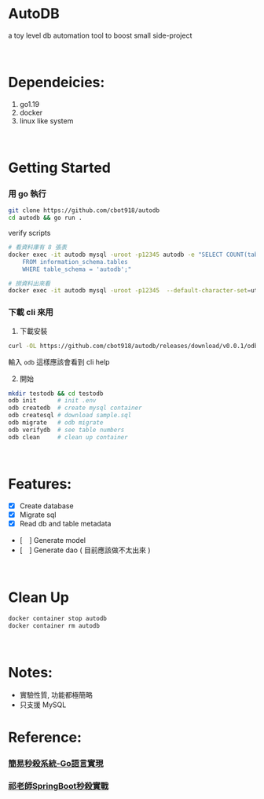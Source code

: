 # AutoDB
a toy level db automation tool to boost small side-project

</br>

# Dependeicies:
1. go1.19
2. docker
2. linux like system

</br>

# Getting Started
### 用 go 執行
```bash
git clone https://github.com/cbot918/autodb
cd autodb && go run .
```
verify scripts
```bash
# 看資料庫有 8 張表
docker exec -it autodb mysql -uroot -p12345 autodb -e "SELECT COUNT(table_name)
	FROM information_schema.tables
	WHERE table_schema = 'autodb';"
```
```bash
# 撈資料出來看
docker exec -it autodb mysql -uroot -p12345  --default-character-set=utf8 autodb -e "SELECT * FROM t_goods;"
```

### 下載 cli 來用
1. 下載安裝
```bash
curl -OL https://github.com/cbot918/autodb/releases/download/v0.0.1/odb && sudo chmod +x odb && sudo mv odb /usr/local/bin
```
輸入 `odb` 這樣應該會看到 cli help

2. 開始
```bash
mkdir testodb && cd testodb
odb init      # init .env
odb createdb  # create mysql container
odb createsql # download sample.sql
odb migrate   # odb migrate
odb verifydb  # see table numbers
odb clean     # clean up container
```

</br>

# Features:
- [x] Create database
- [x] Migrate sql
- [x] Read db and table metadata
- [　] Generate model
- [　] Generate dao ( 目前應該做不太出來 )

</br>

# Clean Up
```bash
docker container stop autodb
docker container rm autodb
```

</br>

# Notes:
- 實驗性質, 功能都極簡略
- 只支援 MySQL


# Reference:
### [簡易秒殺系統-Go語言實現](https://github.com/Nobodiesljh/seckill-golang)

### [祁老師SpringBoot秒殺實戰](https://www.bilibili.com/video/BV1i84y1i7zF?p=2&spm_id_from=pageDriver&vd_source=5e33dcdca19327cd3f2787b83dddbd6c)